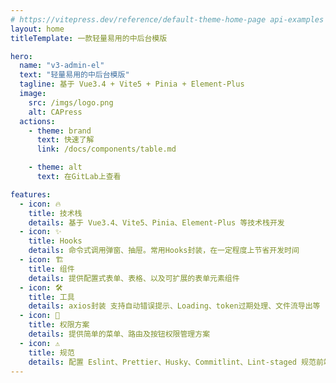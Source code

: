```yaml
---
# https://vitepress.dev/reference/default-theme-home-page api-examples  markdown-examples
layout: home
titleTemplate: 一款轻量易用的中后台模版

hero:
  name: "v3-admin-el"
  text: "轻量易用的中后台模版"
  tagline: 基于 Vue3.4 + Vite5 + Pinia + Element-Plus
  image:
    src: /imgs/logo.png
    alt: CAPress
  actions:
    - theme: brand
      text: 快速了解
      link: /docs/components/table.md

    - theme: alt
      text: 在GitLab上查看

features:
  - icon: 🔥
    title: 技术栈
    details: 基于 Vue3.4、Vite5、Pinia、Element-Plus 等技术栈开发
  - icon: ✨
    title: Hooks
    details: 命令式调用弹窗、抽屉。常用Hooks封装，在一定程度上节省开发时间
  - icon: 🏗️
    title: 组件
    details: 提供配置式表单、表格、以及可扩展的表单元素组件
  - icon: 🛠️
    title: 工具
    details: axios封装 支持自动错误提示、Loading、token过期处理、文件流导出等
  - icon: 🔐
    title: 权限方案
    details: 提供简单的菜单、路由及按钮权限管理方案
  - icon: ⚠️
    title: 规范
    details: 配置 Eslint、Prettier、Husky、Commitlint、Lint-staged 规范前端工程代码规范
---
```

